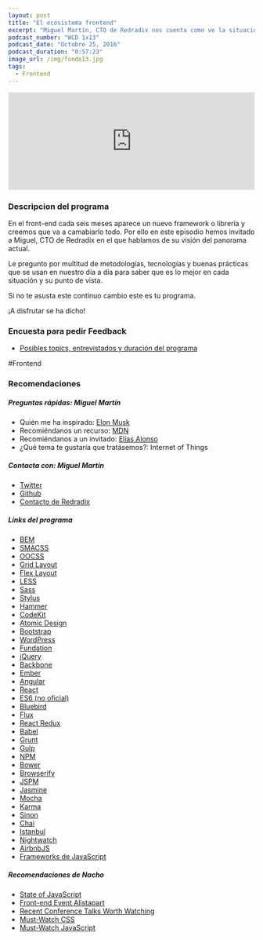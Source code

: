 ```yaml
---
layout: post
title: "El ecosistema frontend"
excerpt: "Miguel Martín, CTO de Redradix nos cuenta como ve la situación actual del front-end, que herramientas utiliza y cuales no."
podcast_number: "WCD 1x13"
podcast_date: "Octubre 25, 2016"
podcast_duration: "0:57:23"
image_url: /img/fondo13.jpg
tags: 
  - Frontend
---
```


<iframe id='audio_13469500' frameborder='0' allowfullscreen='' scrolling='no' height='200' style='border:1px solid #EEE; box-sizing:border-box; width:100%;' src="https://www.ivoox.com/player_ej_13469500_4_1.html?c1=ff6600"></iframe>

<h3 class="post-title  post-heading">Descripcion del programa</h3>

En el front-end cada seis meses aparece un nuevo framework o librería y creemos que va a camabiarlo todo. Por ello en este episodio hemos invitado a Miguel, CTO de Redradix en el que hablamos de su visión del panorama actual.

Le pregunto por multitud de metodologías, tecnologías y buenas prácticas que se usan en nuestro día a día para saber que es lo mejor en cada situación y su punto de vista.

Si no te asusta este contínuo cambio este es tu programa.

¡A disfrutar se ha dicho!

<div class="rule"></div>

<h3 class="post-title  post-heading">Encuesta para pedir Feedback</h3>

<ul>
  <li class="recomendacion"><a href="https://wecodesignpodcast.typeform.com/to/keNT6k">Posibles topics, entrevistados y duración del programa</a></li>
</ul>
 
<div class="rule"></div>

#Frontend

<div class="rule"></div>

<h3 class="post-title  post-heading">Recomendaciones</h3>

##### Preguntas rápidas: Miguel Martín

<ul>
  <li class="recomendacion"><span>Quién me ha inspirado: </span><a href="https://es.wikipedia.org/wiki/Elon_Musk">Elon Musk</a></li>
  <li class="recomendacion"><span>Recomiéndanos un recurso: </span><a href="https://developer.mozilla.org/es/">MDN</a></li>
  <li class="recomendacion"><span>Recomiéndanos a un invitado: </span><a href="https://twitter.com/werelax">Elías Alonso</a></li>
  <li class="recomendacion"><span>¿Qué tema te gustaría que tratásemos?: </span>Internet of Things</li>
</ul>

##### Contacta con: Miguel Martín

<ul>
  <li class="recomendacion"><a href="https://twitter.com/kanedaki">Twitter</a></li>
  <li class="recomendacion"><a href="https://github.com/kanedaki">Github</a></li>
  <li class="recomendacion"><a href="https://www.redradix.com/contact">Contacto de Redradix</a></li>
</ul>

##### Links del programa

<ul>
  <li class="recomendacion"><a href="https://en.bem.info/">BEM</a></li>
  <li class="recomendacion"><a href="https://smacss.com/">SMACSS</a></li>
  <li class="recomendacion"><a href="https://github.com/stubbornella/oocss/wiki">OOCSS</a></li>
  <li class="recomendacion"><a href="https://www.w3.org/TR/2016/CR-css-grid-1-20160929/">Grid Layout</a></li>
  <li class="recomendacion"><a href="https://developer.mozilla.org/en-US/docs/Web/CSS/CSS_Flexible_Box_Layout/Using_CSS_flexible_boxes">Flex Layout</a></li>
  <li class="recomendacion"><a href="http://lesscss.org/">LESS</a></li>
  <li class="recomendacion"><a href="http://sass-lang.com/">Sass</a></li>
  <li class="recomendacion"><a href="http://stylus-lang.com/">Stylus</a></li>
  <li class="recomendacion"><a href="http://hammerformac.com/docs/index.html">Hammer</a></li>
  <li class="recomendacion"><a href="https://incident57.com/codekit/">CodeKit</a></li>
  <li class="recomendacion"><a href="http://bradfrost.com/blog/post/atomic-web-design/">Atomic Design</a></li>
  <li class="recomendacion"><a href="http://getbootstrap.com/">Bootstrap</a></li>
  <li class="recomendacion"><a href="https://wordpress.org/">WordPress</a></li>
  <li class="recomendacion"><a href="http://foundation.zurb.com/">Fundation</a></li>
  <li class="recomendacion"><a href="https://jquery.com/">jQuery</a></li>
  <li class="recomendacion"><a href="http://backbonejs.org/">Backbone</a></li>
  <li class="recomendacion"><a href="http://emberjs.com/">Ember</a></li>
  <li class="recomendacion"><a href="https://angularjs.org/">Angular</a></li>
  <li class="recomendacion"><a href="https://facebook.github.io/react/">React</a></li>
  <li class="recomendacion"><a href="http://es6-features.org/">ES6 (no oficial)</a></li>
  <li class="recomendacion"><a href="http://bluebirdjs.com/docs/getting-started.html">Bluebird</a></li>
  <li class="recomendacion"><a href="https://facebook.github.io/flux/">Flux</a></li>
  <li class="recomendacion"><a href="http://redux.js.org/docs/basics/UsageWithReact.html">React Redux</a></li>
  <li class="recomendacion"><a href="https://babeljs.io/">Babel</a></li>
  <li class="recomendacion"><a href="http://gruntjs.com/">Grunt</a></li>
  <li class="recomendacion"><a href="http://gulpjs.com/">Gulp</a></li>
  <li class="recomendacion"><a href="https://www.npmjs.com/">NPM</a></li>
  <li class="recomendacion"><a href="https://bower.io/">Bower</a></li>
  <li class="recomendacion"><a href="http://browserify.org/">Browserify</a></li>
  <li class="recomendacion"><a href="http://jspm.io/">JSPM</a></li>
  <li class="recomendacion"><a href="http://jasmine.github.io/">Jasmine</a></li>
  <li class="recomendacion"><a href="https://mochajs.org/">Mocha</a></li>
  <li class="recomendacion"><a href="https://karma-runner.github.io/1.0/index.html">Karma</a></li>
  <li class="recomendacion"><a href="http://sinonjs.org/">Sinon</a></li>
  <li class="recomendacion"><a href="http://chaijs.com/">Chai</a></li>
  <li class="recomendacion"><a href="http://gotwarlost.github.io/istanbul/">Istanbul</a></li>
  <li class="recomendacion"><a href="http://nightwatchjs.org/">Nightwatch</a></li>
  <li class="recomendacion"><a href="https://github.com/airbnb/javascript">AirbnbJS</a></li>
  <li class="recomendacion"><a href="https://carlosazaustre.es/blog/frameworks-de-javascript/">Frameworks de JavaScript</a></li>
</ul>

##### Recomendaciones de Nacho

<ul>
  <li class="recomendacion"><a href="http://stateofjs.com/">State of JavaScript</a></li>
  <li class="recomendacion"><a href="http://alistapart.com/event/front-end-dev">Front-end Event Alistapart</a></li>
  <li class="recomendacion"><a href="https://css-tricks.com/recent-conference-talks-worth-watching/">Recent Conference Talks Worth Watching</a></li>
  <li class="recomendacion"><a href="https://github.com/AllThingsSmitty/must-watch-css">Must-Watch CSS</a></li>
  <li class="recomendacion"><a href="https://github.com/AllThingsSmitty/must-watch-javascript">Must-Watch JavaScript</a></li>
</ul>
